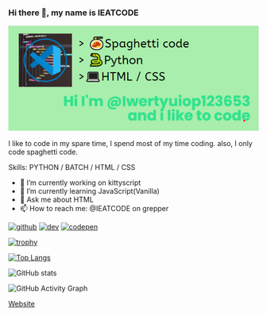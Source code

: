 ### Hi there 👋, my name is IEATCODE
![](https://github.com/Iwertyuiop123653/Iwertyuiop123653/blob/main/banneryay.PNG)

I like to code in my spare time, I spend most of my time coding. also, I only code spaghetti code.

Skills: PYTHON / BATCH / HTML / CSS

- 🔭 I’m currently working on kittyscript 
- 🌱 I’m currently learning JavaScript(Vanilla) 
- 💬 Ask me about HTML 
- 📫 How to reach me: @IEATCODE on grepper 


[<img src='https://cdn.jsdelivr.net/npm/simple-icons@3.0.1/icons/github.svg' alt='github' height='40'>](https://github.com/Iwertyuiop123653)  [<img src='https://cdn.jsdelivr.net/npm/simple-icons@3.0.1/icons/dev-dot-to.svg' alt='dev' height='40'>](https://dev.to/@ieatcode)  [<img src='https://cdn.jsdelivr.net/npm/simple-icons@3.0.1/icons/codepen.svg' alt='codepen' height='40'>](https://codepen.io/iwertyuiop123653)  

[![trophy](https://github-profile-trophy.vercel.app/?username=Iwertyuiop123653)](https://github.com/ryo-ma/github-profile-trophy)

[![Top Langs](https://github-readme-stats.vercel.app/api/top-langs/?username=Iwertyuiop123653)](https://github.com/anuraghazra/github-readme-stats)

![GitHub stats](https://github-readme-stats.vercel.app/api?username=Iwertyuiop123653&show_icons=true)  

![GitHub Activity Graph](https://activity-graph.herokuapp.com/graph?username=Iwertyuiop123653)  

[Website](https://funcodr.com)
